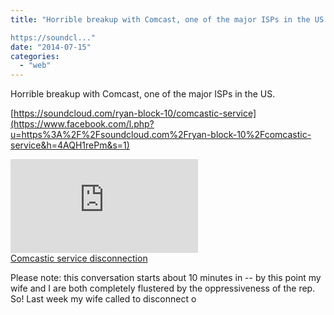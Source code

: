 ```yaml
---
title: "Horrible breakup with Comcast, one of the major ISPs in the US.

https://soundcl..."
date: "2014-07-15"
categories: 
  - "web"
---
```


Horrible breakup with Comcast, one of the major ISPs in the US.  
  
[https://soundcloud.com/ryan-block-10/comcastic-service](https://www.facebook.com/l.php?u=https%3A%2F%2Fsoundcloud.com%2Fryan-block-10%2Fcomcastic-service&h=4AQH1rePm&s=1)  
  
[![](https://fbexternal-a.akamaihd.net/safe_image.php?d=AQChzHBjTh34YuYF&w=130&h=130&url=https%3A%2F%2Fa1.sndcdn.com%2Fimages%2Fdefault_avatar_large.png%3Fe76cf77)](https://www.facebook.com/l.php?u=https%3A%2F%2Fsoundcloud.com%2Fryan-block-10%2Fcomcastic-service&h=SAQEiWk3H&s=1)  
[Comcastic service disconnection](https://www.facebook.com/l.php?u=https%3A%2F%2Fsoundcloud.com%2Fryan-block-10%2Fcomcastic-service&h=CAQEcG9TC&s=1)  
  
Please note: this conversation starts about 10 minutes in -- by this point my wife and I are both completely flustered by the oppressiveness of the rep. So! Last week my wife called to disconnect o
